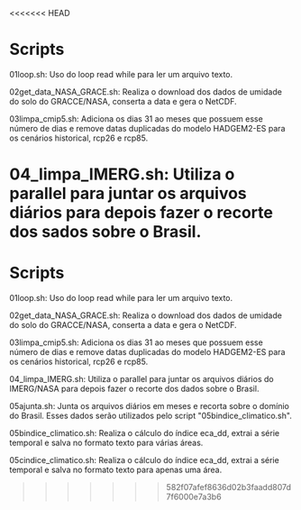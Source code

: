 <<<<<<< HEAD
# Scripts

01loop.sh: Uso do loop read while para ler um arquivo texto.

02get_data_NASA_GRACE.sh: Realiza o download dos dados de umidade do solo do GRACCE/NASA, conserta a data e gera o NetCDF.

03limpa_cmip5.sh: Adiciona os dias 31 ao meses que possuem esse número de dias e remove datas duplicadas do modelo HADGEM2-ES para os cenários historical, rcp26 e rcp85.

04_limpa_IMERG.sh: Utiliza o parallel para juntar os arquivos diários para depois fazer o recorte dos sados sobre o Brasil.
=======
# Scripts

01loop.sh: Uso do loop read while para ler um arquivo texto.

02get_data_NASA_GRACE.sh: Realiza o download dos dados de umidade do solo do GRACCE/NASA, conserta a data e gera o NetCDF.

03limpa_cmip5.sh: Adiciona os dias 31 ao meses que possuem esse número de dias e remove datas duplicadas do modelo HADGEM2-ES para os cenários historical, rcp26 e rcp85.

04_limpa_IMERG.sh: Utiliza o parallel para juntar os arquivos diários do IMERG/NASA para depois fazer o recorte dos dados sobre o Brasil.

05ajunta.sh: Junta os arquivos diários em meses e recorta sobre o domínio do Brasil. Esses dados serão utilizados pelo script "05bindice_climatico.sh".

05bindice_climatico.sh: Realiza o cálculo do índice eca_dd, extrai a série temporal e salva no formato texto para várias áreas.

05cindice_climatico.sh: Realiza o cálculo do índice eca_dd, extrai a série temporal e salva no formato texto para apenas uma área.
>>>>>>> 582f07afef8636d02b3faadd807d7f6000e7a3b6
